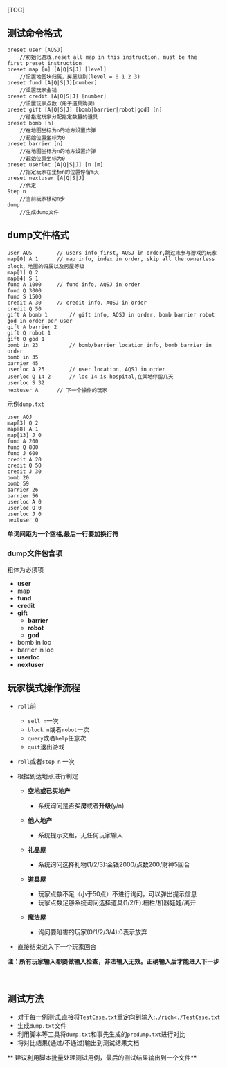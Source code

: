 [TOC]

## 测试命令格式

```
preset user [AQSJ]
	//初始化游戏,reset all map in this instruction, must be the     first preset instruction
preset map [n] [A|Q|S|J] [level]
	//设置地图块归属，房屋级别(level = 0 1 2 3)
preset fund [A|Q|S|J][number]
	//设置玩家金钱
preset credit [A|Q|S|J] [number]
	//设置玩家点数（用于道具购买）
preset gift [A|Q|S|J] [bomb|barrier|robot|god] [n]
	//给指定玩家分配指定数量的道具
preset bomb [n]
	//在地图坐标为n的地方设置炸弹
	//起始位置坐标为0
preset barrier [n]
	//在地图坐标为n的地方设置炸弹
	//起始位置坐标为0
preset userloc [A|Q|S|J] [n [m]
	//指定玩家在坐标n的位置停留m天
preset nextuser [A|Q|S|J]
	//代定
Step n
	//当前玩家移动n步
dump
	//生成dump文件

```



## dump文件格式

```
user AQS		// users info first, AQSJ in order,跳过未参与游戏的玩家
map[0] A 1		// map info, index in order, skip all the ownerless block，地图的归属以及房屋等级
map[1] Q 2
map[4] S 1
fund A 1000		// fund info, AQSJ in order
fund Q 3000
fund S 1500
credit A 30		// credit info, AQSJ in order
credit Q 50
gift A bomb 1		// gift info, AQSJ in order, bomb barrier robot god in order per user
gift A barrier 2
gift Q robot 1
gift Q god 1
bomb in 23			// bomb/barrier location info, bomb barrier in order
bomb in 35
barrier 45
userloc A 25		// user location, AQSJ in order
userloc Q 14 2		// loc 14 is hospital,在某地停留几天
userloc S 32
nextuser A		// 下一个操作的玩家
```

示例`dump.txt`

```
user AQJ
map[3] Q 2
map[8] A 1
map[13] J 0
fund A 200
fund Q 800
fund J 600
credit A 20
credit Q 50
credit J 30
bomb 20
bomb 59
barrier 26
barrier 56
userloc A 0
userloc Q 0
userloc J 0
nextuser Q
```
 **单词间距为一个空格,最后一行要加换行符**
### dump文件包含项

粗体为必须项

* **user**
* map
* **fund**
* **credit**
* **gift**
  * **barrier**
  * **robot**
  * **god**
* bomb in loc
* barrier in loc
* **userloc**
* **nextuser**

## 玩家模式操作流程

* `roll`前

  * `sell n`一次
  * `block n`或者`robot`一次
  * `query`或者`help`任意次
  * `quit`退出游戏

* `roll`或者`step n` 一次

* 根据到达地点进行判定

  * **空地或已买地产**

    * 系统询问是否**买房**或者**升级**(y/n)
  * **他人地产**

    * 系统提示交租，无任何玩家输入
  * **礼品屋**

    * 系统询问选择礼物(1/2/3):金钱2000/点数200/财神5回合
  * **道具屋**

    * 玩家点数不足（小于50点）不进行询问，可以弹出提示信息
    * 玩家点数足够系统询问选择道具(1/2/F):栅栏/机器娃娃/离开
  * **魔法屋**
    * 询问要陷害的玩家(0/1/2/3/4):0表示放弃

* 直接结束进入下一个玩家回合

**注：所有玩家输入都要做输入检查，非法输入无效。正确输入后才能进入下一步**

​    

## 测试方法

* 对于每一例测试,直接将`TestCase.txt`重定向到输入:`./rich<./TestCase.txt`
* 生成`dump.txt`文件
* 利用脚本等工具将`dump.txt`和事先生成的`predump.txt`进行对比
* 将对比结果(通过/不通过)输出到测试结果文档

​**    建议利用脚本批量处理测试用例，最后的测试结果输出到一个文件**

​    

​     
